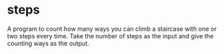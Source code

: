 # steps
A program to count how many ways you can climb a staircase with one or two steps every time. Take the number of steps as the input and give the counting ways as the output.
